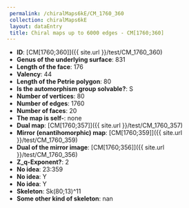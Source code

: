 ```yaml
--- 
 permalink: /chiralMaps6kE/CM_1760_360 
 collection: chiralMaps6kE
 layout: dataEntry
 title: Chiral maps up to 6000 edges - CM[1760;360]
---
```


- **ID**: [CM[1760;360]]({{ site.url }}/test/CM_1760_360)
- **Genus of the underlying surface**: 831
- **Length of the face**: 176
- **Valency**: 44
- **Length of the Petrie polygon**: 80
- **Is the automorphism group solvable?**: S
- **Number of vertices**: 80
- **Number of edges**: 1760
- **Number of faces**: 20
- **The map is self-**: none
- **Dual map**: [CM[1760;357]]({{ site.url }}/test/CM_1760_357)
- **Mirror (enantihomorphic) map**: [CM[1760;359]]({{ site.url }}/test/CM_1760_359)
- **Dual of the mirror image**: [CM[1760;356]]({{ site.url }}/test/CM_1760_356)
- **Z_q-Exponent?**: 2
- **No idea**:  23:359
- **No idea**: Y
- **No idea**: Y
- **Skeleton**: Sk(80;13)^11
- **Some other kind of skeleton**: nan
